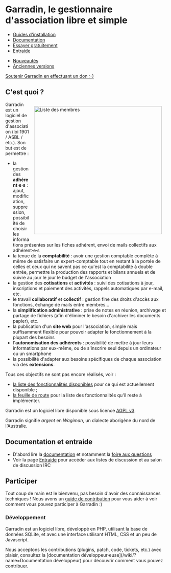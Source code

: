 # Garradin, le gestionnaire d'association libre et simple

<nav id="gnav">

* [Guides d'installation](/wiki/?name=Installation)
* [Documentation](/wiki/?name=Documentation)
* <a href="https://garradin.eu/" target="_blank">Essayer gratuitement</a>
* [Entraide](/wiki/?name=Entraide)

<ul id="download">
	<li><a href="$ROOT/wiki/?name=Changelog">Nouveautés</a></li>
	<li><a href="$ROOT/uvlist">Anciennes versions</a></li>
</ul>

</nav>

<p id="give"><a href="http://kd2.org/asso/soutien/" target="_blank">Soutenir Garradin en effectuant un don :-)</a></p>


<script type="text/javascript">
document.head.innerHTML += `<style type="text/css">
#give {
	text-align: center;
	padding: 1em;
}

#give a {
	display: inline-block;
	padding: .5em;
	padding-left: 70px;
	border-radius: .5em;
	font-size: 1.5em;
	background: #ffc url("https://kd2.org/asso/soutien/coins.png") no-repeat .5em .5em;
	border: 2px solid #990;
}

#gnav ul {
	display: flex;
	padding: 0;
	margin: 1em;
	margin-bottom: 1em;
	font-size: 1.2em;
	list-style: none;
	justify-content: center;
	align-items: center;
}

#gnav li {
	margin: 0;
	padding: 0;
	font-size: 1.2em;
	margin: .5em;
	text-align: center;
}

#gnav li a {
	height: 100%;
	padding: .5rem;
	background: #ddf;
	color: black;
	display: flex;
	align-items: center;
	justify-content: center;
	border-radius: .5em;
	border: 2px solid #99f;
	text-decoration: none;
}

#gnav li strong, #gnav li em {
	height: 100%;
	padding: .5rem;
	display: block;
}

#gnav li a:hover {
	text-decoration: underline;
	opacity: 0.7;
}

#download li {
	font-size: 1em;
}

#download li a {
	border-color: #060;
	background: #dfd;
}
`;

function isNewerVersion (oldVer, newVer) {
	const oldParts = oldVer.split('.')
	const newParts = newVer.split('.')
	for (var i = 0; i < newParts.length; i++) {
		const a = ~~newParts[i] // parse int
		const b = ~~oldParts[i] // parse int
		if (a > b) return true
		if (a < b) return false
	}
	return false
}

fetch('/garradin/juvlist?'+(+(new Date))).then((r) => {
	r.json().then((list) => {
		let last;
		let selected;

		list.forEach((file) => {
			var v = file.name.match(/^garradin-(.*)\.tar\.bz2/);

			if (!v || v[1].match(/-(alpha|rc|beta)/)) {
				return;
			}

			if (!last || isNewerVersion(last, v[1])) {
				last = v[1];
				selected = file;
			}
		});

		let days = ((+new Date)/1000 - selected.mtime) / 3600 / 24;

		if (days < 31) {
			time = Math.ceil(days) + ' jours';
		}
		else if (days >= 31) {
			time = Math.round(days / 30.5) + ' mois';
		}

		document.querySelector('#download').innerHTML = `<li><strong>Dernière version : ${last}</strong></li>
			<li><em>il y a ${time}</em></li>
			<li><a href="$ROOT/uv/${selected.name}">Télécharger</a></li>` + document.querySelector('#download').innerHTML;
	});
});
</script>

## C'est quoi ?

<a href="$ROOT/raw/7bb068963b9f6301b27b81fe925caae9e86a229b?m=image/png" target="_blank" style="float: right; margin: 1em;"><img src="/garradin/raw/7bb068963b9f6301b27b81fe925caae9e86a229b?m=image/png" alt="Liste des membres" width="400" /></a>

Garradin est un logiciel de gestion d'association (loi 1901 / ASBL / etc.). Son but est de permettre :

*  la gestion des __adhérent⋅e⋅s__ : ajout, modification, suppression, possibilité de choisir les informations présentes sur les fiches adhérent, envoi de mails collectifs aux adhérent⋅e⋅s
*  la tenue de la __comptabilité__ : avoir une gestion comptable complète à même de satisfaire un expert-comptable tout en restant à la portée de celles et ceux qui ne savent pas ce qu'est la comptabilité à double entrée, permettre la production des rapports et bilans annuels et de suivre au jour le jour le budget de l'association
*  la gestion des __cotisations__ et __activités__ : suivi des cotisations à jour, inscriptions et paiement des activités, rappels automatiques par e-mail, etc.
*  le travail __collaboratif__ et __collectif__ : gestion fine des droits d'accès aux fonctions, échange de mails entre membres…
*  la __simplification administrative__ : prise de notes en réunion, archivage et partage de fichiers (afin d'éliminer le besoin d'archiver les documents papier), etc.
*  la publication d'un __site web__ pour l'association, simple mais suffisamment flexible pour pouvoir adapter le fonctionnement à la plupart des besoins
*  l'__autonomisation des adhérents__ : possibilité de mettre à jour leurs informations par eux-même, ou de s'inscrire seul depuis un ordinateur ou un smartphone
*  la possibilité d'adapter aux besoins spécifiques de chaque association via des __extensions__.

Tous ces objectifs ne sont pas encore réalisés, voir :

* [la liste des fonctionnalités disponibles](/wiki/?name=Fonctionnalités) pour ce qui est actuellement disponible ;
* [la feuille de route](/wiki/?name=Roadmap) pour la liste des fonctionnalités qu'il reste à implémenter.

Garradin est un logiciel libre disponible sous licence [AGPL v3](https://www.gnu.org/licenses/why-affero-gpl.fr.html).

Garradin signifie *argent* en *Wagiman*, un dialecte aborigène du nord de l'Australie.

## Documentation et entraide

* D'abord lire la [documentation](/wiki/?name=Documentation) et notamment la [foire aux questions](/wiki/?name=FAQ)
* Voir la page [Entraide](/wiki/?name=Entraide) pour accéder aux listes de discussion et au salon de discussion IRC

## Participer

Tout coup de main est le bienvenu, pas besoin d'avoir des connaissances techniques ! Nous avons un [guide de contribution](/wiki/?name=Contribuer) pour vous aider à voir comment vous pouvez participer à Garradin :)

### Développement

Garradin est un logiciel libre, développé en PHP, utilisant la base de données SQLite, et avec une interface utilisant HTML, CSS et un peu de Javascript.

Nous acceptons les contributions (plugins, patch, code, tickets, etc.) avec plaisir, consultez la [documentation développeur⋅euse](/wiki/?name=Documentation développeur) pour découvrir comment vous pouvez contribuer.
